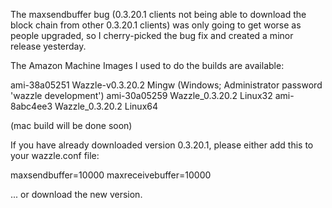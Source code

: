 The maxsendbuffer bug (0.3.20.1 clients not being able to download the block chain from other 0.3.20.1 clients) was only going to get
worse as people upgraded, so I cherry-picked the bug fix and created a minor release yesterday.

The Amazon Machine Images I used to do the builds are available:

  ami-38a05251   Wazzle-v0.3.20.2 Mingw    (Windows; Administrator password 'wazzle development')
  ami-30a05259   Wazzle_0.3.20.2 Linux32
  ami-8abc4ee3   Wazzle_0.3.20.2 Linux64

(mac build will be done soon)

If you have already downloaded version 0.3.20.1, please either add this to your wazzle.conf file:

  maxsendbuffer=10000
  maxreceivebuffer=10000

... or download the new version.
